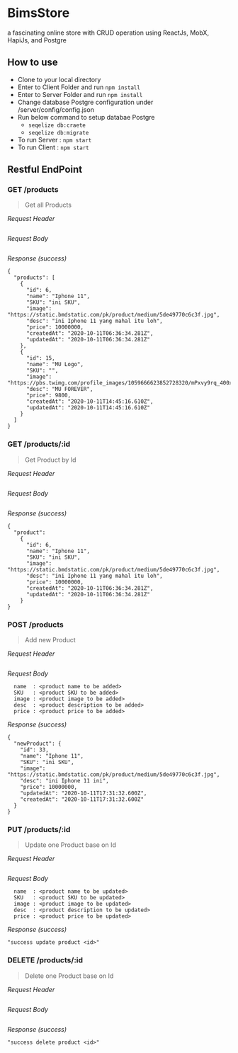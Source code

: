 # BimsStore
a fascinating online store with CRUD operation using ReactJs, MobX, HapiJs, and Postgre

## How to use
- Clone to your local directory
- Enter to Client Folder and run `npm install`
- Enter to Server Folder and run `npm install`
- Change database Postgre configuration under /server/config/config.json 
- Run below command to setup databae Postgre
  - `seqelize db:craete`
  - `seqelize db:migrate`
- To run Server : `npm start`
- To run Client : `npm start`

## Restful EndPoint

### GET /products
> Get all Products

_Request Header_
```
```

_Request Body_
```
```

_Response (success)_
```
{
  "products": [
    {
      "id": 6,
      "name": "Iphone 11",
      "SKU": "ini SKU",
      "image": "https://static.bmdstatic.com/pk/product/medium/5de49770c6c3f.jpg",
      "desc": "ini Iphone 11 yang mahal itu loh",
      "price": 10000000,
      "createdAt": "2020-10-11T06:36:34.281Z",
      "updatedAt": "2020-10-11T06:36:34.281Z"
    },
    {
      "id": 15,
      "name": "MU Logo",
      "SKU": "",
      "image": "https://pbs.twimg.com/profile_images/1059666623852728320/mPxvy9rq_400x400.jpg",
      "desc": "MU FOREVER",
      "price": 9800,
      "createdAt": "2020-10-11T14:45:16.610Z",
      "updatedAt": "2020-10-11T14:45:16.610Z"
    }
  ]
}
```

### GET /products/:id
> Get Product by Id

_Request Header_
```
```

_Request Body_
```
```

_Response (success)_
```
{
  "product":
    {
      "id": 6,
      "name": "Iphone 11",
      "SKU": "ini SKU",
      "image": "https://static.bmdstatic.com/pk/product/medium/5de49770c6c3f.jpg",
      "desc": "ini Iphone 11 yang mahal itu loh",
      "price": 10000000,
      "createdAt": "2020-10-11T06:36:34.281Z",
      "updatedAt": "2020-10-11T06:36:34.281Z"
    }
}
```

### POST /products
> Add new Product

_Request Header_
```
```

_Request Body_
```
  name  : <product name to be added>
  SKU   : <product SKU to be added>
  image : <product image to be added>
  desc  : <product description to be added>
  price : <product price to be added>
```

_Response (success)_
```
{
  "newProduct": {
    "id": 33,
    "name": "Iphone 11",
    "SKU": "ini SKU",
    "image": "https://static.bmdstatic.com/pk/product/medium/5de49770c6c3f.jpg",
    "desc": "ini Iphone 11 ini",
    "price": 10000000,
    "updatedAt": "2020-10-11T17:31:32.600Z",
    "createdAt": "2020-10-11T17:31:32.600Z"
  }
}
```

### PUT /products/:id
> Update one Product base on Id

_Request Header_
```
```

_Request Body_
```
  name  : <product name to be updated>
  SKU   : <product SKU to be updated>
  image : <product image to be updated>
  desc  : <product description to be updated>
  price : <product price to be updated>
```

_Response (success)_
```
"success update product <id>"
```

### DELETE /products/:id
> Delete one Product base on Id

_Request Header_
```
```

_Request Body_
```
```

_Response (success)_
```
"success delete product <id>"
```
